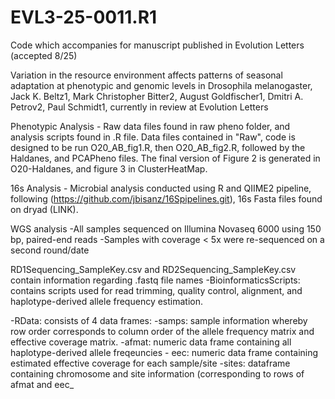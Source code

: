 # EVL3-25-0011.R1
Code which accompanies for manuscript published in Evolution Letters (accepted 8/25)

Variation in the resource environment affects patterns of seasonal adaptation at phenotypic and genomic levels in Drosophila melanogaster, Jack K. Beltz1, Mark Christopher Bitter2, August Goldfischer1, Dmitri A. Petrov2, Paul Schmidt1, currently in review at Evolution Letters

Phenotypic Analysis - Raw data files found in raw pheno folder, and analysis scripts found in .R file. Data files contained in "Raw", code is designed to be run O20_AB_fig1.R, then O20_AB_fig2.R, followed by the Haldanes, and PCAPheno files. The final version of Figure 2 is generated in O20-Haldanes, and figure 3 in ClusterHeatMap.

16s Analysis - Microbial analysis conducted using R and QIIME2 pipeline, following (https://github.com/jbisanz/16Spipelines.git), 16s Fasta files found on dryad (LINK).

WGS analysis -All samples sequenced on Illumina Novaseq 6000 using 150 bp, paired-end reads -Samples with coverage < 5x were re-sequenced on a second round/date

RD1Sequencing_SampleKey.csv and RD2Sequencing_SampleKey.csv contain information regarding .fastq file names
-BioinformaticsScripts: contains scripts used for read trimming, quality control, alignment, and haplotype-derived allele frequency estimation.

-RData: consists of 4 data frames: -samps: sample information whereby row order corresponds to column order of the allele frequency matrix and effective coverage matrix. -afmat: numeric data frame containing all haplotype-derived allele freqeuncies - eec: numeric data frame containing estimated effective coverage for each sample/site -sites: dataframe containing chromosome and site information (corresponding to rows of afmat and eec_